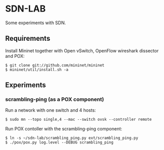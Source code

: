 # SDN-LAB
Some experiments with SDN.

## Requirements
Install Mininet together with Open vSwitch, OpenFlow wireshark dissector and POX:

```
$ git clone git://github.com/mininet/mininet
$ mininet/util/install.sh -a
```

## Experiments

### scrambling-ping (as a POX component)

Run a network with one switch and 4 hosts:
```
$ sudo mn --topo single,4 --mac --switch ovsk --controller remote
```

Run POX contoller with the scrambling-ping component:
```
$ ln -s ~/sdn-lab/scrambling_ping.py ext/scrambling_ping.py
$ ./pox/pox.py log.level --DEBUG scrambling_ping
```